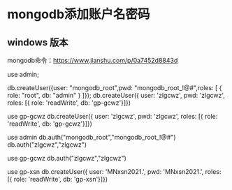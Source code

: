 # mongodb添加账户名密码


## windows 版本

mongodb命令：https://www.jianshu.com/p/0a7452d8843d

use admin;

db.createUser({user: "mongodb_root",pwd: "mongodb_root_!@#",roles: [ { role: "root", db: "admin" } ]});
db.createUser({ user: 'zlgcwz', pwd: 'zlgcwz', roles: [{ role: 'readWrite', db: 'gp-gcwz'}]})

use gp-gcwz
db.createUser({ user: 'zlgcwz', pwd: 'zlgcwz', roles: [{ role: 'readWrite', db: 'gp-gcwz'}]})



use admin
db.auth("mongodb_root","mongodb_root_!@#")
db.auth("zlgcwz","zlgcwz")

use gp-gcwz
db.auth("zlgcwz","zlgcwz")

use gp-xsn
db.createUser({ user: 'MNxsn2021.', pwd: 'MNxsn2021.', roles: [{ role: 'readWrite', db: 'gp-xsn'}]})
